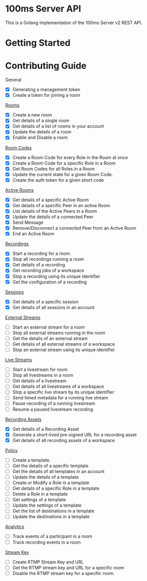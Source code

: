 # 100ms Server API

This is a Golang implementation of the 100ms Server v2 REST API.

# Getting Started

# Contributing Guide

General

- [x] Generating a management token
- [x] Create a token for joining a room

[Rooms](https://www.100ms.live/docs/server-side/v2/api-reference/Rooms/overview)

- [x] Create a new room
- [x] Get details of a single room
- [x] Get details of a list of rooms in your account
- [x] Update the details of a room
- [x] Enable and Disable a room

[Room Codes](https://www.100ms.live/docs/server-side/v2/api-reference/room-codes/room-code-overview)

- [x] Create a Room Code for every Role in the Room at once
- [x] Create a Room Code for a specific Role in a Room
- [x] Get Room Codes for all Roles in a Room
- [x] Update the current state for a given Room Code.
- [x] Create the auth token for a given short code

[Active Rooms](https://www.100ms.live/docs/server-side/v2/api-reference/active-rooms/overview)

- [x] Get details of a specific Active Room
- [x] Get details of a specific Peer in an active Room
- [x] List details of the Active Peers in a Room
- [x] Update the details of a connected Peer
- [x] Send Message
- [x] Remove/Disconnect a connected Peer from an Active Room
- [x] End an Active Room

[Recordings](https://www.100ms.live/docs/server-side/v2/api-reference/recordings/overview)

- [x] Start a recording for a room
- [x] Stop all recordings running a room
- [x] Get details of a recording
- [x] Get recording jobs of a workspace
- [x] Stop a recording using its unique identifier
- [x] Get the configuration of a recording

[Sessions](https://www.100ms.live/docs/server-side/v2/api-reference/Sessions/object)

- [x] Get details of a specific session
- [x] Get details of all sessions in an account

[External Streams](https://www.100ms.live/docs/server-side/v2/api-reference/external-streams/overview)

- [ ] Start an external stream for a room
- [ ] Stop all external streams running in the room
- [ ] Get the details of an external stream
- [ ] Get details of all external streams of a workspace
- [ ] Stop an external stream using its unique identifier

[Live Streams](https://www.100ms.live/docs/server-side/v2/api-reference/live-streams/overview)

- [ ] Start a livestream for room
- [ ] Stop all livestreams in a room
- [ ] Get details of a livestream
- [ ] Get details of all livestreams of a workspace
- [ ] Stop a specific live stream by its unique identifier
- [ ] Send timed metadata for a running live stream
- [ ] Pause recording of a running livestream
- [ ] Resume a paused livestream recording

[Recording Assets](https://www.100ms.live/docs/server-side/v2/api-reference/recording-assets/overview)

- [x] Get details of a Recording Asset
- [x] Generate a short-lived pre-signed URL for a recording asset
- [x] Get details of all recording assets of a workspace

[Policy](https://www.100ms.live/docs/server-side/v2/api-reference/policy/template-object)

- [ ] Create a template.
- [ ] Get the details of a specific template
- [ ] Get the details of all templates in an account
- [ ] Update the details of a template
- [ ] Create or Modify a Role in a template
- [ ] Get details of a specific Role in a template
- [ ] Delete a Role in a template
- [ ] Get settings of a template
- [ ] Update the settings of a template
- [ ] Get the list of destinations in a template
- [ ] Update the destinations in a template

[Analytics](https://www.100ms.live/docs/server-side/v2/api-reference/analytics/overview)

- [ ] Track events of a participant in a room
- [ ] Track recording events in a room

[Stream Key](https://www.100ms.live/docs/server-side/v2/api-reference/stream-key/overview)

- [ ] Create RTMP Stream Key and URL
- [ ] Get the RTMP stream key and URL for a specific room
- [ ] Disable the RTMP stream key for a specific room.
